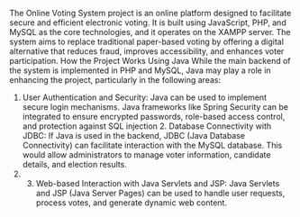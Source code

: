 The Online Voting System project is an online platform designed to facilitate secure and efficient electronic voting. It is built using JavaScript, PHP, and MySQL as the core technologies, and it operates on the XAMPP server. The system aims to replace traditional paper-based voting by offering a digital alternative that reduces fraud, improves accessibility, and enhances voter participation.  How the Project Works Using Java  While the main backend of the system is implemented in PHP and MySQL, 
Java may play a role in enhancing the project, particularly in the following areas: 
1. User Authentication and Security: Java can be used to implement secure login mechanisms. Java frameworks like Spring Security can be integrated to ensure encrypted passwords, role-based access control, and protection against SQL injection  2. Database Connectivity with JDBC: If Java is used in the backend, JDBC (Java Database Connectivity) can facilitate interaction with the MySQL database. This would allow administrators to manage voter information, candidate details, and election results.
2.  3. Web-based Interaction with Java Servlets and JSP: Java Servlets and JSP (Java Server Pages) can be used to handle user requests, process votes, and generate dynamic web content.  
